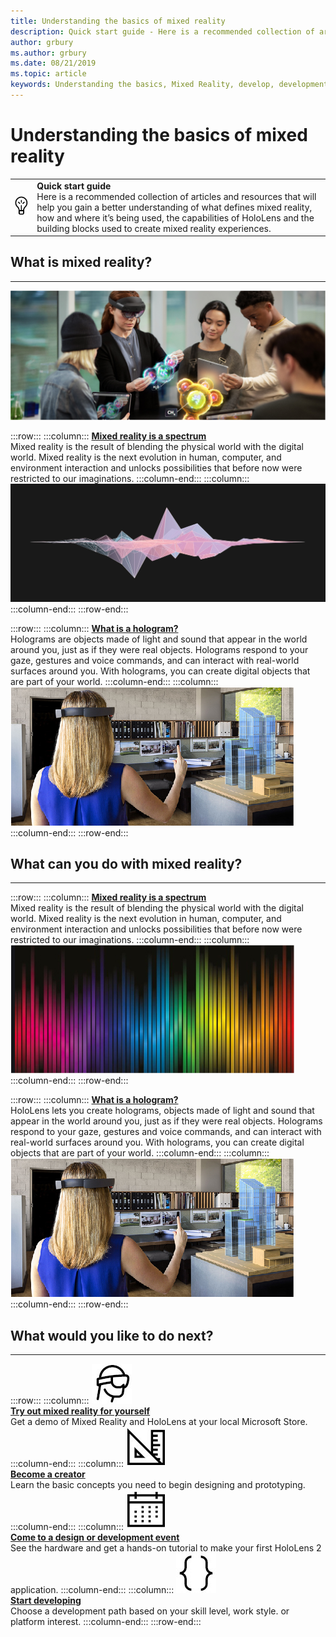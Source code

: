 ```yaml
---
title: Understanding the basics of mixed reality
description: Quick start guide - Here is a recommended collection of articles and resources that will help you gain a better understanding of what defines mixed reality, how and where it’s being used, the capabilities of HoloLens and the building blocks used to create mixed reality experiences.
author: grbury
ms.author: grbury
ms.date: 08/21/2019
ms.topic: article
keywords: Understanding the basics, Mixed Reality, develop, development, HoloLens
---
```



# Understanding the basics of mixed reality


<table>
<colgroup>
    <col width="7%" />
    <col width="93%" />
<tr>
     <td><img src="images/icon-lightbulb2.jpg" /></td>
     <td><strong>Quick start guide</strong><br>Here is a recommended collection of articles and resources that will help you gain a better understanding of what defines mixed reality, how and where it’s being used, the capabilities of HoloLens and the building blocks used to create mixed reality experiences.</td>
</tr>
</table>



## What is mixed reality?

---



![ Azure Spatial Anchors image](images/AzureServices.jpg)


:::row:::
    :::column:::
        **[Mixed reality is a spectrum](mixed-reality.md)**<br>
        Mixed reality is the result of blending the physical world with the digital world. Mixed reality is the next evolution in human, computer, and environment interaction and unlocks possibilities that before now were restricted to our imaginations.
    :::column-end:::
    :::column:::
        ![Mixed reality is a spectrum](images/RWtpZ1.jpeg)
    :::column-end:::
:::row-end:::


:::row:::
    :::column:::
        **[What is a hologram?](hologram.md)**<br>
        Holograms are objects made of light and sound that appear in the world around you, just as if they were real objects. Holograms respond to your gaze, gestures and voice commands, and can interact with real-world surfaces around you. With holograms, you can create digital objects that are part of your world.
    :::column-end:::
    :::column:::
        ![What is a hologram?](images/Whatisahologram.jpg)
    :::column-end:::
:::row-end:::


## What can you do with mixed reality?

---

:::row:::
    :::column:::
        **[Mixed reality is a spectrum](mixed-reality.md)**<br>
        Mixed reality is the result of blending the physical world with the digital world. Mixed reality is the next evolution in human, computer, and environment interaction and unlocks possibilities that before now were restricted to our imaginations.
    :::column-end:::
    :::column:::
        ![Mixed reality is a spectrum](images/spectrum.jpg)
    :::column-end:::
:::row-end:::


:::row:::
    :::column:::
        **[What is a hologram?](hologram.md)**<br>
        HoloLens lets you create holograms, objects made of light and sound that appear in the world around you, just as if they were real objects. Holograms respond to your gaze, gestures and voice commands, and can interact with real-world surfaces around you. With holograms, you can create digital objects that are part of your world.
    :::column-end:::
    :::column:::
        ![What is a hologram?](images/Whatisahologram.jpg)
    :::column-end:::
:::row-end:::


## What would you like to do next?

---

:::row:::
    :::column:::
       ![Try it out](images/icon-hololensuser.jpg)<br>
        **[Try out mixed reality for yourself](https://www.microsoft.com/en-us/windows/windows-mixed-reality?icid=SSM_Search_Promo_XCat_WindowsMixedReality_CTA1#storelocator)**<br>
        Get a demo of Mixed Reality and HoloLens at your local Microsoft Store. 
    :::column-end:::
    :::column:::
        ![Become a creator](images/icon-design.jpg)<br>
         **[Become a creator](quick-start-creating.md)**<br>
        Learn the basic concepts you need to begin designing and prototyping.
    :::column-end:::
    :::column:::
        ![Come to a design or development event](images/icon-calendar.jpg)<br>
         **[Come to a design or development event](sf-academy-events.md)**<br>
        See the hardware and get a hands-on tutorial to make your first HoloLens 2 application.
    :::column-end:::
    :::column:::
        ![Start developing](images/icon-developer.jpg)<br>
         **[Start developing](quick-start-developer.md)**<br>
        Choose a development path based on your skill level, work style. or platform interest.
    :::column-end:::
:::row-end:::